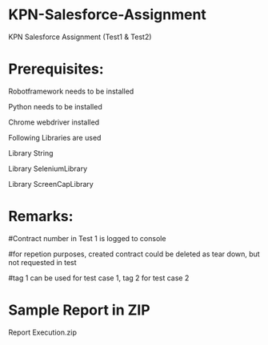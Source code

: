 # KPN-Salesforce-Assignment
KPN Salesforce Assignment (Test1 &amp; Test2)

# Prerequisites:
Robotframework needs to be installed

Python needs to be installed

Chrome webdriver installed

Following Libraries are used

Library           String

Library           SeleniumLibrary

Library           ScreenCapLibrary


# Remarks:
#Contract number in Test 1 is logged to console

#for repetion purposes, created contract could be deleted as tear down, but not requested in test

#tag 1 can be used for test case 1, tag 2 for test case 2

# Sample Report in ZIP
Report Execution.zip

